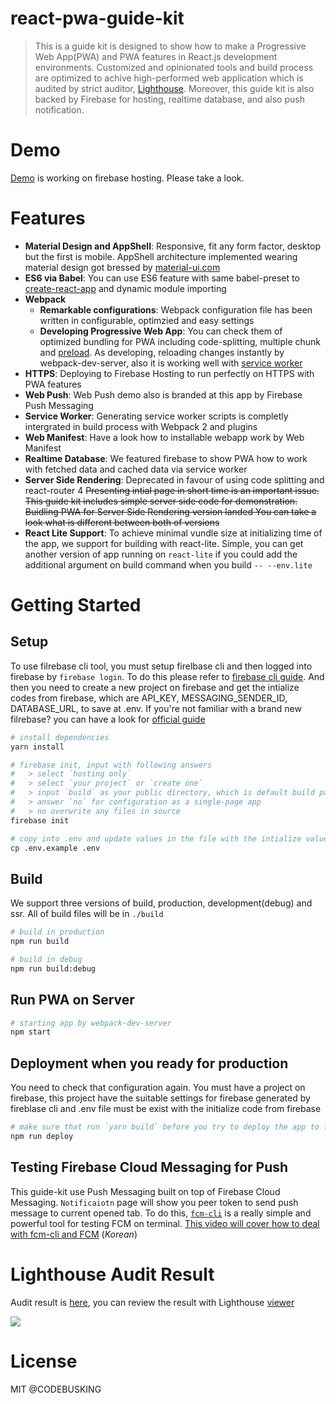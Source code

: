 # react-pwa-guide-kit

> This is a guide kit is designed to show how to make a Progressive Web App(PWA) and PWA features in React.js development environments. Customized and opinionated tools and build process are optimized to achive high-performed web application which is audited by strict auditor, [Lighthouse](https://github.com/GoogleChrome/lighthouse). Moreover, this guide kit is also backed by Firebase for hosting, realtime database, and also push notification.

# Demo

[Demo](https://react-pwa-hello-world.firebaseapp.com/#/) is working on firebase hosting. Please take a look.

# Features

- **Material Design and AppShell**: Responsive, fit any form factor, desktop but the first is mobile. AppShell architecture implemented wearing material design got bressed by [material-ui.com](https://material-ui.com)
- **ES6 via Babel**: You can use ES6 feature with same babel-preset to [create-react-app](https://github.com/facebookincubator/create-react-app) and dynamic module importing
- **Webpack**
  - **Remarkable configurations**: Webpack configuration file has been written in configurable, optimzied and easy settings
  - **Developing Progressive Web App**: You can check them of optimized bundling for PWA including code-splitting, multiple chunk and [preload](https://www.npmjs.com/package/preload-webpack-plugin). As developing, reloading changes instantly by webpack-dev-server, also it is working well with [service worker](https://github.com/ragingwind/sw-precache-webpack-dev-plugin)
- **HTTPS**: Deploying to Firebase Hosting to run perfectly on HTTPS with PWA features
- **Web Push**: Web Push demo also is branded at this app by Firebase Push Messaging
- **Service Worker**: Generating service worker scripts is completly intergrated in build process with Webpack 2 and plugins
- **Web Manifest**: Have a look how to installable webapp work by Web Manifest
- **Realtime Database**: We featured firebase to show PWA how to work with fetched data and cached data via service worker
- **Server Side Rendering**: Deprecated in favour of using code splitting and react-router 4 ~~Presenting intial page in short time is an important issue. This guide kit includes
simple server side code for demonstration. Buidling PWA for Server Side Rendering version landed You can take a look what is different between both of versions~~
- **React Lite Support**: To achieve minimal vundle size at initializing time of the app, we support for building with react-lite. Simple, you can get another version of app running on `react-lite` if you could add the additional argument on build command when you build `-- --env.lite`

# Getting Started

## Setup

To use filrebase cli tool, you must setup firelbase cli and then logged into firebase by `firebase login`. To do this please refer to [firebase cli guide](https://firebase.google.com/docs/cli/). And then you need to create a new project on firebase and get the intialize codes from firebase, which are API_KEY, MESSAGING_SENDER_ID, DATABASE_URL, to save at .env. If you're not familiar with a brand new filrebase? you can have a look for [official guide](https://firebase.google.com/docs/web/setup)

```sh
# install dependencies
yarn install

# firebase init, input with following answers
#   > select `hosting only`
#   > select `your project` or `create one`
#   > input `build` as your public directory, which is default build path
#   > answer `no` for configuration as a single-page app
#   > no overwrite any files in source
firebase init

# copy into .env and update values in the file with the intialize value you get from firebase in compliance with loading env as you build
cp .env.example .env
```

## Build

We support three versions of build, production, development(debug) and ssr. All of build files will be in `./build`

```sh
# build in production
npm run build

# build in debug
npm run build:debug
```

## Run PWA on Server

```sh
# starting app by webpack-dev-server
npm start
```

## Deployment when you ready for production

You need to check that configuration again. You must have a project on firebase, this project have the suitable settings for firebase generated by fireblase cli and .env file must be exist with the initialize code from firebase

```sh
# make sure that run `yarn build` before you try to deploy the app to firebase
npm run deploy
```

## Testing Firebase Cloud Messaging for Push

This guide-kit use Push Messaging built on top of Firebase Cloud Messaging. `Notificaiotn` page will show you peer token to send push message to current opened tab. To do this, [`fcm-cli`](https://github.com/ragingwind/fcm-cli) is a really simple and powerful tool for testing FCM on terminal. [This video will cover how to deal with fcm-cli and FCM](https://goo.gl/Jx4poC) (*Korean*)

# Lighthouse Audit Result

Audit result is [here](https://gist.github.com/ragingwind/6bff6223e98e0a5a54cf46077c4f9336), you can review the result with Lighthouse [viewer](https://googlechrome.github.io/lighthouse/viewer/)

![](https://cloud.githubusercontent.com/assets/124117/25270127/6c90d66c-26ba-11e7-962e-f7356c82b3f0.png)

# License

MIT @CODEBUSKING
